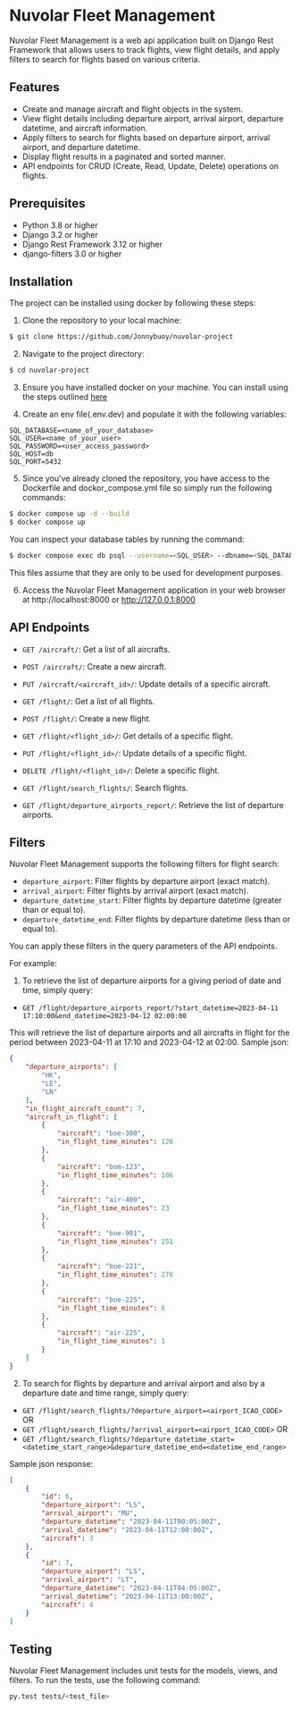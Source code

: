 # Nuvolar Fleet Management

Nuvolar Fleet Management is a web api application built on Django Rest Framework that allows users to track flights, view flight details, and apply filters to search for flights based on various criteria.

## Features

- Create and manage aircraft and flight objects in the system.
- View flight details including departure airport, arrival airport, departure  datetime, and aircraft information.
- Apply filters to search for flights based on departure airport, arrival airport, and departure datetime.
- Display flight results in a paginated and sorted manner.
- API endpoints for CRUD (Create, Read, Update, Delete) operations on flights.

## Prerequisites
- Python 3.8 or higher
- Django 3.2 or higher
- Django Rest Framework 3.12 or higher
- django-filters 3.0 or higher

## Installation
The project can be installed using docker by following these steps:

1. Clone the repository to your local machine:
```bash
$ git clone https://github.com/Jonnybuoy/nuvolar-project
```

2. Navigate to the project directory:
```bash
$ cd nuvolar-project
```

3. Ensure you have installed docker on your machine. You can install using the steps outlined [here](https://www.docker.com/get-started)

4. Create an env file(.env.dev) and populate it with the following variables:
```text
SQL_DATABASE=<name_of_your_database>
SQL_USER=<name_of_your_user>
SQL_PASSWORD=<user_access_password>
SQL_HOST=db
SQL_PORT=5432
```

5. Since you've already cloned the repository, you have access to the Dockerfile and dockor_compose.yml file so simply run the following commands:
```bash
$ docker compose up -d --build
$ docker compose up
```
You can inspect your database tables by running the command:
```bash
$ docker compose exec db psql --username=<SQL_USER> --dbname=<SQL_DATABASE>
```
This files assume that they are only to be used for development purposes.

6. Access the Nuvolar Fleet Management application in your web browser at http://localhost:8000 or http://127.0.0.1:8000

## API Endpoints
- `GET /aircraft/`: Get a list of all aircrafts.
- `POST /aircraft/`: Create a new aircraft.
- `PUT /aircraft/<aircraft_id>/`: Update details of a specific aircraft.

- `GET /flight/`: Get a list of all flights.
- `POST /flight/`: Create a new flight.
- `GET /flight/<flight_id>/`: Get details of a specific flight.
- `PUT /flight/<flight_id>/`: Update details of a specific flight.
- `DELETE /flight/<flight_id>/`: Delete a specific flight.

- `GET /flight/search_flights/`: Search flights.
- `GET /flight/departure_airports_report/`: Retrieve the list of departure airports.


## Filters
Nuvolar Fleet Management supports the following filters for flight search:

- `departure_airport`: Filter flights by departure airport (exact match).
- `arrival_airport`: Filter flights by arrival airport (exact match).
- `departure_datetime_start`: Filter flights by departure datetime (greater than or equal to).
- `departure_datetime_end`: Filter flights by departure datetime (less than or equal to).

You can apply these filters in the query parameters of the API endpoints.

For example:

1. To retrieve the list of departure airports for a giving period of date and time, simply query:
- `GET /flight/departure_airports_report/?start_datetime=2023-04-11 17:10:00&end_datetime=2023-04-12 02:00:00`

This will retrieve the list of departure airports and all aircrafts in flight for the period between 2023-04-11 at 17:10 and 2023-04-12 at 02:00. Sample json:
```json
{
    "departure_airports": [
        "HK",
        "LE",
        "LN"
    ],
    "in_flight_aircraft_count": 7,
    "aircraft_in_flight": [
        {
            "aircraft": "boe-300",
            "in_flight_time_minutes": 126
        },
        {
            "aircraft": "bom-123",
            "in_flight_time_minutes": 106
        },
        {
            "aircraft": "air-400",
            "in_flight_time_minutes": 23
        },
        {
            "aircraft": "boe-901",
            "in_flight_time_minutes": 151
        },
        {
            "aircraft": "boe-221",
            "in_flight_time_minutes": 276
        },
        {
            "aircraft": "boe-225",
            "in_flight_time_minutes": 6
        },
        {
            "aircraft": "air-225",
            "in_flight_time_minutes": 1
        }
    ]
}
```

2. To search for flights by departure and arrival airport and also by a departure date and time range, simply query:
- `GET /flight/search_flights/?departure_airport=<airport_ICAO_CODE>` OR
- `GET /flight/search_flights/?arrival_airport=<airport_ICAO_CODE>` OR
- `GET /flight/search_flights/?departure_datetime_start=<datetime_start_range>&departure_datetime_end=<datetime_end_range>`

Sample json response:
```json
[
    {
        "id": 6,
        "departure_airport": "LS",
        "arrival_airport": "MU",
        "departure_datetime": "2023-04-11T00:05:00Z",
        "arrival_datetime": "2023-04-11T12:00:00Z",
        "aircraft": 3
    },
    {
        "id": 7,
        "departure_airport": "LS",
        "arrival_airport": "LT",
        "departure_datetime": "2023-04-11T04:05:00Z",
        "arrival_datetime": "2023-04-11T13:00:00Z",
        "aircraft": 4
    }
]
```


## Testing
Nuvolar Fleet Management includes unit tests for the models, views, and filters. To run the tests, use the following command:

```bash
py.test tests/<test_file>
```
